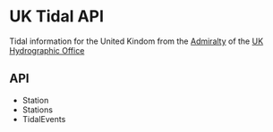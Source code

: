 # UK Tidal API

Tidal information for the United Kindom from the [Admiralty](https://www.admiralty.co.uk/) of the [UK Hydrographic Office](http://www.gov.uk/UKHO)

## API

 - Station
 - Stations
 - TidalEvents
